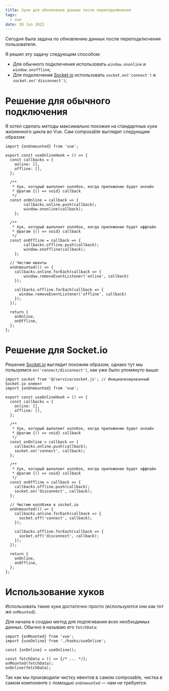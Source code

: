```yaml
---
title: Хуки для обновления данных после переподключения
tags:
  - vue
date: 20 Jun 2023
---
```


Сегодня была задача по обновлению данных после переподключения пользователя.

Я решил эту задачу следующим способом:

- Для обычного подключения использовать `window.ononline` и `window.onoffline`;
- Для подключения [Socket.io](https://socket.io) использовать `socket.on('connect')` и `socket.on('disconnect')`;

# Решение для обычного подключения

Я хотел сделать методы максимально похожие на стандартные хуки жизненного цикла во Vue. Сам composable выглядит следующим образом:

```tsx
import {onUnmounted} from 'vue';

export const useOnlineHook = () => {
  const callbacks = {
    online: [],
    offline: [],
  };

  /**
   * Хук, который выполнит коллбэк, когда приложение будет онлайн
   * @param {() => void} callback
   */
  const onOnline = callback => {
		callbacks.online.push(callback);
		window.ononline(callback);
	};

  /**
   * Хук, который выполнит коллбэк, когда приложение будет оффлайн
   * @param {() => void} callback
   */
  const onOffline = callback => {
		callbacks.offline.push(callback);
		window.onoffline(callback);
	};

  // Чистим ивенты
  onUnmounted(() => {
    callbacks.online.forEach(callback => {
	    window.removeEventListener('online', callback)
    });

    callbacks.offline.forEach(callback => {
      window.removeEventListener('offline', callback)
    });
  });

  return {
    onOnline,
    onOffline,
  };
};
```

# Решение для Socket.io

Решение [Socket.io](http://Socket.io) выглядит похожим образом, однако тут мы пользуемся `on('connect/disconnect')`, как уже было упомянуто выше:

```tsx
import socket from '@/service/socket.js'; // Инициализированный Socket.io клиент
import {onUnmounted} from 'vue';

export const useOnlineHook = () => {
  const callbacks = {
    online: [],
    offline: [],
  };

  /**
   * Хук, который выполнит коллбэк, когда приложение будет онлайн
   * @param {() => void} callback
   */
  const onOnline = callback => {
    callbacks.online.push(callback);
    socket.on('connect', callback);
  };

  /**
   * Хук, который выполнит коллбэк, когда приложение будет оффлайн
   * @param {() => void} callback
   */
  const onOffline = callback => {
    callbacks.offline.push(callback);
    socket.on('disconnect', callback);
  };

  // Чистим коллбэки в socket.io
  onUnmounted(() => {
    callbacks.online.forEach(callback => {
      socket.off('connect', callback);
    });

    callbacks.offline.forEach(callback => {
      socket.off('disconnect', callback);
    });
  });

  return {
    onOnline,
    onOffline,
  };
};
```

# Использование хуков

Использовать такие хуки достаточно просто (используются они как тот же `onMounted`).

Для начала я создаю метод для подтягивания всех необходимых данных. Обычно я называю его `fetchData`:

```tsx
import {onMounted} from 'vue';
import {useOnline} from './hooks/useOnline';

const {onOnline} = useOnline();

const fetchData = () => {/* ... */};
onMounted(fetchData);
onOnline(fetchData);
```

Так как мы производили чистку ивентов в самом composable, чистка в самом компоненте с помощью `onUnmounted` — нам не требуется.
